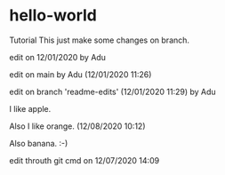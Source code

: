 # hello-world
Tutorial
This just make some changes on branch.

edit on 12/01/2020 by Adu


edit on main by Adu (12/01/2020 11:26)

edit on branch 'readme-edits' (12/01/2020 11:29) by Adu

I like apple.

Also I like orange. (12/08/2020 10:12)

Also banana. :-)

edit throuth git cmd on 12/07/2020 14:09
